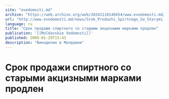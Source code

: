 ```yaml
---
site: "evedomosti.md"
archive: "https://web.archive.org/web/20241110140454/www.evedomosti.md/news/Srok_Prodazhi_Spirtnogo_So_Starymi_Aktsiznymi_Markami_Prodlen"
url: "http://www.evedomosti.md/news/Srok_Prodazhi_Spirtnogo_So_Starymi_Aktsiznymi_Markami_Prodlen"
language: ru
title: "Срок продажи спиртного со старыми акцизными марками продлен"
publication: '[[Moldavskie Vedomosti]]'
published: 2009-01-29T15:43
description: "Виноделие в Молдавии"
---
```


# Срок продажи спиртного со старыми акцизными марками продлен

